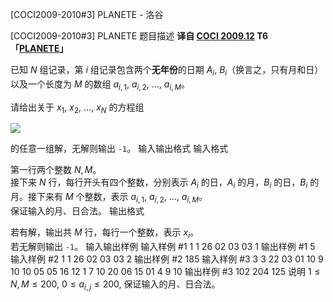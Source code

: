 



[COCI2009-2010#3] PLANETE - 洛谷














[COCI2009-2010#3] PLANETE
题目描述
 **译自 [COCI 2009.12](http://hsin.hr/coci/archive/2009_2010/) T6「[PLANETE](http://hsin.hr/coci/archive/2009_2010/contest3_tasks.pdf)」**

已知 $N$ 组记录，第 $i$ 组记录包含两个**无年份**的日期 $A_i,$ $B_i$（换言之，只有月和日）以及一个长度为 $M$ 的数组 $a_{i,1},$ $a_{i,2},$ $\ldots,$ $a_{i,M}$。

请给出关于 $x_1,$ $x_2,$ $\ldots,$ $x_N$ 的方程组

![](https://s2.ax1x.com/2019/01/06/FHitwd.png)



的任意一组解，无解则输出 $\texttt{-1}$。
输入输出格式
输入格式

第一行两个整数 $N,M$。  
接下来 $N$ 行，每行开头有四个整数，分别表示 $A_i$ 的日，$A_i$ 的月，$B_i$ 的日，$B_i$ 的月。接下来有 $M$ 个整数，表示 $a_{i,1},$ $a_{i,2},$ $\ldots,$ $a_{i,M}$。  
保证输入的月、日合法。
输出格式

若有解，输出共 $M$ 行，每行一个整数，表示 $x_i$。  
若无解则输出 $\texttt{-1}$。
输入输出样例
输入样例 #1
1 1
26 02 03 03 1
输出样例 #1
5
输入样例 #2
1 1
26 02 03 03 2
输出样例 #2
185
输入样例 #3
3 3
22 03 01 10 9 10 10
05 05 16 12 1 7 10
20 06 15 01 4 9 10
输出样例 #3
102
204
125
说明
$1\le N,M\le 200,$ $0\le a_{i,j}\le 200,$ 保证输入的月、日合法。






